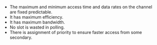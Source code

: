 - The maximum and minimum access time and data rates on the channel are fixed predictable.
- It has maximum efficiency.
- It has maximum bandwidth.
- No slot is wasted in polling.
- There is assignment of priority to ensure faster access from some secondary.

